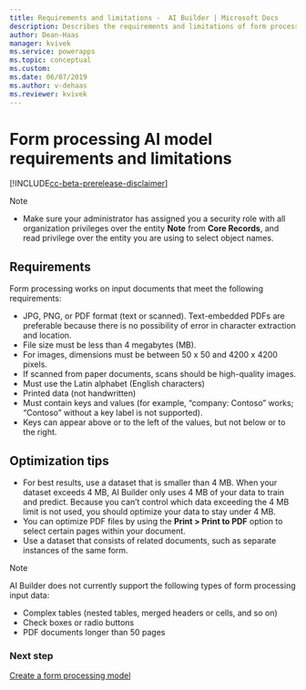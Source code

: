 ```yaml
---
title: Requirements and limitations -  AI Builder | Microsoft Docs
description: Describes the requirements and limitations of form processing models in AI Builder.
author: Dean-Haas
manager: kvivek
ms.service: powerapps
ms.topic: conceptual
ms.custom: 
ms.date: 06/07/2019
ms.author: v-dehaas
ms.reviewer: kvivek
---
```


# Form processing AI model requirements and limitations

[!INCLUDE[cc-beta-prerelease-disclaimer](./includes/cc-beta-prerelease-disclaimer.md)]

> [!NOTE]
> - Make sure your administrator has assigned you a security role with all organization privileges over the entity **Note** from **Core Records**, and read privilege over the entity you are using to select object names.


## Requirements

Form processing works on input documents that meet the following requirements:

- JPG, PNG, or PDF format (text or scanned). Text-embedded PDFs are preferable because there is no possibility of error in character extraction and location.
- File size must be less than 4 megabytes (MB).
- For images, dimensions must be between 50 x 50 and 4200 x 4200 pixels.
- If scanned from paper documents, scans should be high-quality images.
- Must use the Latin alphabet (English characters)
- Printed data (not handwritten)
- Must contain keys and values (for example, “company: Contoso” works; “Contoso” without a key label is not supported). 
- Keys can appear above or to the left of the values, but not below or to the right.

## Optimization tips

- For best results, use a dataset that is smaller than 4 MB. When your dataset exceeds 4 MB, AI Builder only uses 4 MB of your data to train and predict. Because you can’t control which data exceeding the 4 MB limit is not used, you should optimize your data to stay under 4 MB.
- You can optimize PDF files by using the **Print > Print to PDF** option to select certain pages within your document. 
- Use a dataset that consists of related documents, such as separate instances of the same form. 


 > [!NOTE] 
 > AI Builder does not currently support the following types of form processing input data:
 > - Complex tables (nested tables, merged headers or cells, and so on)
 > - Check boxes or radio buttons
 > - PDF documents longer than 50 pages

### Next step
[Create a form processing model](create-form-processing-model.md)
